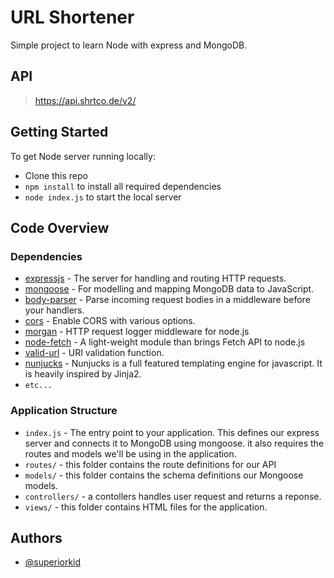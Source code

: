 
# URL Shortener

Simple project to learn Node with express and MongoDB.

## API

> https://api.shrtco.de/v2/

## Getting Started

To get Node server running locally:

 - Clone this repo
 - `npm install` to install all required dependencies
 - `node index.js` to start the local server
## Code Overview

### Dependencies

 - [expressjs](https://www.npmjs.com/package/express) - The server for handling and routing HTTP requests.
 - [mongoose](https://www.npmjs.com/package/mongoose) - For modelling and mapping MongoDB data to JavaScript.
 - [body-parser](https://www.npmjs.com/package/body-parser) - Parse incoming request bodies in a middleware before your handlers.
 - [cors](https://www.npmjs.com/package/cors) - Enable CORS with various options.
 - [morgan](https://www.npmjs.com/package/morgan) - HTTP request logger middleware for node.js
 - [node-fetch](https://www.npmjs.com/package/node-fetch) - A light-weight module than brings Fetch API to node.js
 - [valid-url](https://www.npmjs.com/package/valid-url) - URI validation function.
 - [nunjucks](https://www.npmjs.com/package/nunjucks) - Nunjucks is a full featured templating engine for javascript. It is heavily inspired by Jinja2.
- `etc...`

### Application Structure

 - `index.js` - The entry point to your application. This defines our express server and connects it to MongoDB using mongoose. it also requires the routes and models we'll be using in the application.
 - `routes/` - this folder contains the route definitions for our API
 - `models/` - this folder contains the schema definitions our Mongoose models.
 - `controllers/` - a contollers handles user request and returns a reponse.
 - `views/` - this folder contains HTML files for the application.
## Authors

- [@superiorkid](https://www.github.com/superiorkid)

